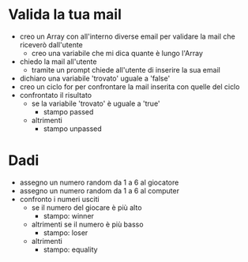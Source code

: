 # Valida la tua mail

- creo un Array con all'interno diverse email per validare la mail che riceverò dall'utente
    - creo una variabile che mi dica quante è lungo l'Array
- chiedo la mail all'utente
    - tramite un prompt chiede all'utente di inserire la sua email
- dichiaro una variabile 'trovato' uguale a 'false'
- creo un ciclo for per confrontare la mail inserita con quelle del ciclo
- confrontato il risultato
    - se la variabile 'trovato' è uguale a 'true'
        - stampo passed
    - altrimenti
        - stampo unpassed 


# Dadi

- assegno un numero random da 1 a 6 al giocatore
- assegno un numero random da 1 a 6 al computer
- confronto i numeri usciti
    - se il numero del giocare è più alto
        - stampo: winner
    - altrimenti se il numero è più basso
        - stampo: loser
    - altrimenti
        -  stampo: equality 
